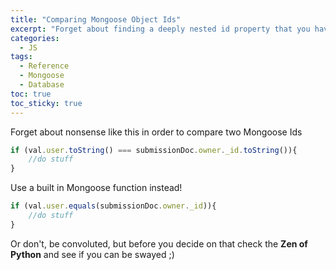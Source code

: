 ```yaml
---
title: "Comparing Mongoose Object Ids" 
excerpt: "Forget about finding a deeply nested id property that you have to call the .toString() method on in order to compare."
categories:
  - JS
tags:
  - Reference
  - Mongoose
  - Database
toc: true
toc_sticky: true
---
```

Forget about nonsense like this in order to compare two Mongoose Ids

```javascript
if (val.user.toString() === submissionDoc.owner._id.toString()){
	//do stuff
}
```

Use a built in Mongoose function instead!

```javascript
if (val.user.equals(submissionDoc.owner._id)){
	//do stuff
}
```

Or don't, be convoluted, but before you decide on that check the **Zen of Python** and see if you can be swayed ;)